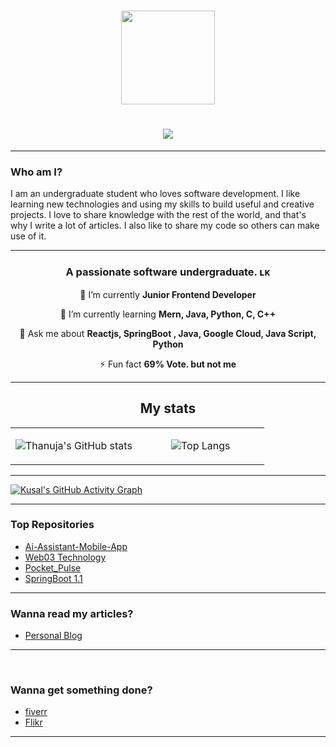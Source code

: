 
<h1 align="center">
    <img src="https://user-images.githubusercontent.com/74038190/216654116-d0e8d227-7977-4edc-8d36-63461bda9503.gif" width = 150px />
</h1>

<h1 align="center">
    <img src="https://readme-typing-svg.herokuapp.com/?font=poppins&size=35&color=057600FF&center=true&vCenter=true&width=500&height=70&duration=4000&lines=Hi+There!+🤗;+I'm+Thanuja+Nipun!;" />
</h1>
<hr/>

### Who am I?

I am an undergraduate student who loves software development. I like learning new technologies and using my skills to build useful and creative projects. I love to share knowledge with the rest of the world, and that's why I write a lot of articles. I also like to share my code so others can make use of it.

<hr/>
<h3 align="center"&font=poppins&size=25>A passionate software undergraduate. ʟᴋ</h3>

<div align="center">
    
🔭 I’m currently  **Junior Frontend Developer**

🌱 I’m currently learning **Mern, Java, Python, C, C++**
  
💬 Ask me about **Reactjs, SpringBoot , Java, Google Cloud, Java Script, Python**
 
⚡ Fun fact **69% Vote. but not me**

<hr/>
</div>

<h2 font=poppins align=center> My stats </h2>

<table align="center" >
<tr border="none">
<td width="50%" align="left">
  
![Thanuja's GitHub stats](https://github-readme-stats.vercel.app/api?username=nippaR&show_icons=true&theme=transparent)

</td>
<td width="50%" align="center">

![Top Langs](https://github-readme-stats.vercel.app/api/top-langs/?username=nippaR&theme=tokyonight)

  
  </td>
</tr>
</table>
<hr/>

[![Kusal's GitHub Activity Graph](https://github-readme-activity-graph.vercel.app/graph?username=nippaR\&theme=tokyo-night)](https://github.com/nippaR)

<hr/>

### Top Repositories

* [Ai-Assistant-Mobile-App](https://github.com/nippaR/Ai-Assistant-Mobile-App.git)<br>
* [Web03 Technology](https://github.com/nippaR/Web3_Paypal_Clone.git)<br>
* [Pocket_Pulse](https://github.com/nippaR/Pocket_Pulse.git)<br>
* [SpringBoot 1.1](https://github.com/nippaR/SprinBoots_App1.1.git)<br>

<hr/>

### Wanna read my articles?

* [Personal Blog](https://nippa46.wordpress.com/)

<hr/><br>

### Wanna get something done?

* [fiverr](https://www.fiverr.com/thanuj_motion?up_rollout=true)
* [Flikr](https://www.flickr.com/photos/197135313@N05/)

<hr/><br>
<div align="center">

</div>





